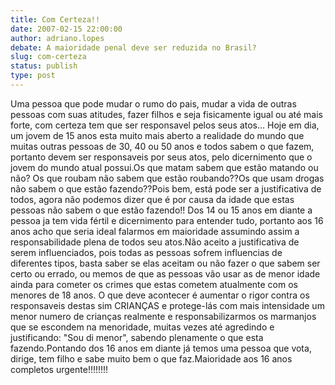 ```yaml
---
title: Com Certeza!!
date: 2007-02-15 22:00:00
author: adriano.lopes
debate: A maioridade penal deve ser reduzida no Brasil?
slug: com-certeza
status: publish 
type: post
---
```


Uma pessoa que pode mudar o rumo do pais, mudar a vida de outras pessoas com suas atitudes, fazer filhos e seja fisicamente igual ou até mais forte, com certeza tem que ser responsavel pelos seus atos... Hoje em dia, um jovem de 15 anos esta muito mais aberto a realidade do mundo que muitas outras pessoas de 30, 40 ou 50 anos e todos sabem o que fazem, portanto devem ser responsaveis por seus atos, pelo dicernimento que o jovem do mundo atual possui.Os que matam sabem que estão matando ou não? Os que roubam não sabem que estão roubando??Os que usam drogas não sabem o que estão fazendo??Pois bem, está pode ser a justificativa de todos, agora não podemos dizer que é por causa da idade que estas pessoas não sabem o que estão fazendo!! Dos 14 ou 15 anos em diante a pessoa ja tem vida fértil e dicernimento para entender tudo, portanto aos 16 anos acho que seria ideal falarmos em maioridade assumindo assim a responsabilidade plena de todos seu atos.Não aceito a justificativa de serem influenciados, pois todas as pessoas sofrem influencias de diferentes tipos, basta saber se elas aceitam ou não fazer o que sabem ser certo ou errado, ou memos de que as pessoas vão usar as de menor idade ainda para cometer os crimes que estas cometem atualmente com os menores de 18 anos. O que deve acontecer é aumentar o rigor contra os responsaveis destas sim CRIANÇAS e protege-lás com mais intensidade um menor numero de crianças realmente e responsabilizarmos os marmanjos que se escondem na menoridade, muitas vezes até agredindo e justificando: "Sou di menor", sabendo plenamente o que esta fazendo.Pontando dos 16 anos em diante já temos uma pessoa que vota, dirige, tem filho e sabe muito bem o que faz.Maioridade aos 16 anos completos urgente!!!!!!!!
